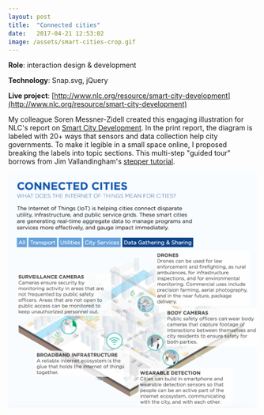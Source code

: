 ```yaml
---
layout: post
title:  "Connected cities"
date:   2017-04-21 12:53:02
image: /assets/smart-cities-crop.gif
---
```


**Role**: interaction design & development

**Technology**: Snap.svg, jQuery

**Live project**: [http://www.nlc.org/resource/smart-city-development](http://www.nlc.org/resource/smart-city-development)

My colleague Soren Messner-Zidell created this engaging illustration for NLC's report on [Smart City Development](http://www.nlc.org/resource/smart-city-development). In the print report, the diagram is labeled with 20+ ways that sensors and data collection help city governments. To make it legible in a small space online, I proposed breaking the labels into topic sections. This multi-step "guided tour" borrows from Jim Vallandingham's [stepper tutorial](http://vallandingham.me/stepper_steps.html).

[![What the Internet of Things means for cities.](/assets/connected-cities.png)](http://www.nlc.org/article/sensors-data-and-the-future-of-cities)
